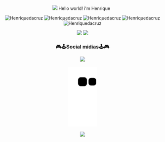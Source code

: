 <div align="center">
  <img src="https://github.com/TheDudeThatCode/TheDudeThatCode/blob/master/Assets/Hi.gif" width="29px"> Hello world! i'm Henrique &nbsp;
  <p></p>
  
  ![Henriquedacruz](https://img.shields.io/badge/HTML-239120?style=for-the-badge&logo=html5&logoColor=white)
  ![Henriquedacruz](https://img.shields.io/badge/CSS-239120?&style=for-the-badge&logo=css3&logoColor=white)
  ![Henriquedacruz](https://img.shields.io/badge/JavaScript-F7DF1E?style=for-the-badge&logo=javascript&logoColor=black)
  ![Henriquedacruz](https://img.shields.io/badge/Python-14354C?style=for-the-badge&logo=python&logoColor=white)
  ![Henriquedacruz](https://img.shields.io/badge/Java-ED8B00?style=for-the-badge&logo=java&logoColor=white)

<div align="center">
  
   <div align="center">
  <img height="130em" src="https://github-readme-stats.vercel.app/api?username=Henriquedacruz&show_icons=true&theme=aura_dark" style="max-width:100%;">
   <img height="130em" src="https://github-readme-stats.vercel.app/api/top-langs/?username=Henriquedacruz&layout=compact&theme=aura_dark" style="max-width:100%;">
</div>
 
  <h3>🎮🕹Social midias🕹🎮</h3>
  <p>
  <a target="_blank" href="https://www.linkedin.com/in/antonio-henrique-silva-da-cruz-a6a943206/"><img src="https://img.shields.io/badge/LinkedIn-0077B5?style=for-the-badge&logo=linkedin&logoColor=white"></a>  
  </a>
 </a>
   </p> 
 </div>
 
 ![snake gif](https://github.com/Henriquedacruz/Henriquedacruz/blob/output/github-contribution-grid-snake.svg)
  


<div align="center">
     <img widht="130em" height="130em" src="https://github.com/TheDudeThatCode/TheDudeThatCode/blob/master/Assets/dino.gif">
</div>
